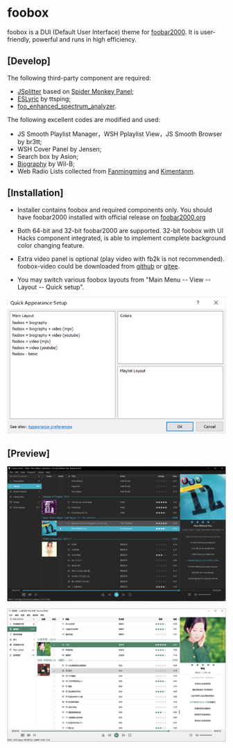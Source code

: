 # foobox
foobox is a DUI (Default User Interface) theme for [foobar2000](https://www.foobar2000.org). It is user-friendly, powerful and runs in high efficiency.
## [Develop]
The following third-party component are required:   
* [JSplitter](https://foobar2000.ru/forum/viewtopic.php?t=6378) based on [Spider Monkey Panel](https://github.com/TheQwertiest/foo_spider_monkey_panel);  
* [ESLyric](https://github.com/ESLyric/release) by ttsping;  
* [foo_enhanced_spectrum_analyzer](https://hydrogenaud.io/index.php/topic,116014.0.html).  

The following excellent codes are modified and used:  
* JS Smooth Playlist Manager，WSH Pplaylist View，JS Smooth Browser by br3tt;  
* WSH Cover Panel by Jensen;  
* Search box by Asion;  
* [Biography](https://github.com/Wil-B/Biography) by Wil-B;  
* Web Radio Lists collected from [Fanmingming](https://github.com/fanmingming) and [Kimentanm](https://github.com/Kimentanm).  
## [Installation]   
* Installer contains foobox and required components only. You should have foobar2000 installed with official release on [foobar2000.org](https://www.foobar2000.org)  
* Both 64-bit and 32-bit foobar2000 are supported. 32-bit foobox with UI Hacks component integrated, is able to implement complete background color changing feature.   
* Extra video panel is optional (play video with fb2k is not recommended). foobox-video could be downloaded from [github](https://github.com/dream7180/foobox-en/releases/tag/video8) or [gitee](https://gitee.com/dream7180/foobox-en/releases/tag/video8).     

* You may switch various foobox layouts from "Main Menu -- View -- Layout -- Quick setup".

<span style="display:block;text-align:left">![](info/dui.png)</span>

## [Preview]

![alt text](info/screenshot-dark.jpg "foobox - DUI foobar2000 media player")

![alt text](info/screenshot-light.jpg "foobox - DUI foobar2000 media player")
